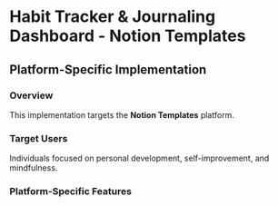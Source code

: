 # Habit Tracker & Journaling Dashboard - Notion Templates

## Platform-Specific Implementation

### Overview
This implementation targets the **Notion Templates** platform.

### Target Users
Individuals focused on personal development, self-improvement, and mindfulness.

### Platform-Specific Features
